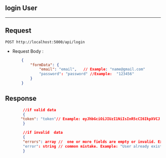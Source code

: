 ## login User
-------------------------

## Request

    POST http://localhost:5000/api/login

- Request Body : 
    ```json
        {  
            "formData": {
                "email": "email",   // Example: "name@gmail.com"
                "password": "password" //Example:  "123456"
            }
        }
    
    ```

## Response

```json
        //if valid data
        {
       "token": "token"// Example: eyJhbGciOiJIUzI1NiIsInR5cCI6IkpXVCJ................
        }   

        //if invalid  data
        {
        "errors": array //  one or more fields are empty or invalid. Example:  [{"value": "namegmail.com","msg": "Incorrect email","param": "email","location": "body"}]
        "error": string // common mistake. Example: "User already exists"
        }

```
